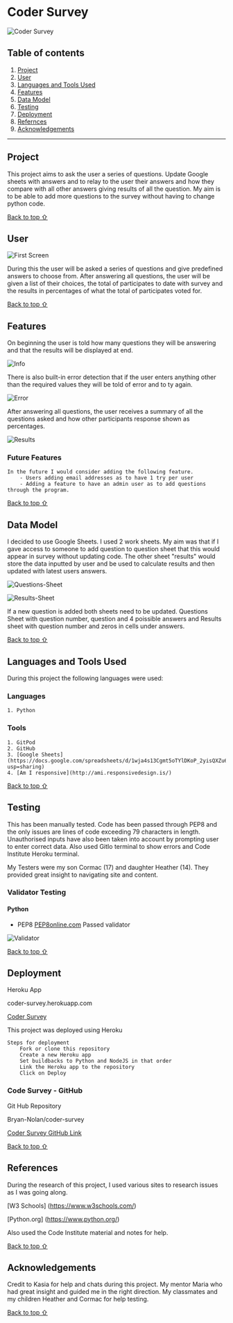 # Coder Survey

![Coder Survey](https://github.com/Bryan-Nolan/coder-survey/blob/main/assets/readme_images/responsive.jpg)

## Table of contents
1. [Project](#Coder-Survey)
2. [User](#User)
3. [Languages and Tools Used](#Technologies-Used)
4. [Features](#Features)
5. [Data Model](#Data-Model)
6. [Testing](#Testing)
7. [Deployment](#Deployment)
8. [Refernces](#Referencess)
9. [Acknowledgements](#Acknowledgements)
***

## Project

This project aims to ask the user a series of questions.  Update Google sheets with answers and to relay to the user their answers and how they compare with all other answers giving results of all the question.  My aim is to be able to add more questions to the survey without having to change python code. 

[Back to top ⇧](#)

## User

![First Screen](https://github.com/Bryan-Nolan/coder-survey/blob/main/assets/readme_images/first.screen.jpg)

During this the user will be asked a series of questions and give predefined answers to choose from.  After answering all questions, the user will be given a list of their choices, the total of participates to date with survey and the results in percentages of what the total of participates voted for. 

[Back to top ⇧](#)

## Features

On beginning the user is told how many questions they will be answering and that the results will be displayed at end. 

![Info](https://github.com/Bryan-Nolan/coder-survey/blob/main/assets/readme_images/info.jpg)

There is also built-in error detection that if the user enters anything other than the required values they will be told of error and to ty again. 

![Error](https://github.com/Bryan-Nolan/coder-survey/blob/main/assets/readme_images/Error.jpg)

After answering all questions, the user receives a summary of all the questions asked and how other participants response shown as percentages.

![Results](https://github.com/Bryan-Nolan/coder-survey/blob/main/assets/readme_images/results.jpg)

### Future Features

    In the future I would consider adding the following feature.
        - Users adding email addresses as to have 1 try per user
        - Adding a feature to have an admin user as to add questions through the program.

[Back to top ⇧](#)

## Data Model

I decided to use Google Sheets.  I used 2 work sheets. My aim was that if I gave access to someone to add question to question sheet that this would appear in survey without updating code.  The other sheet "results" would store the data inputted by user and be used to calculate results and then updated with latest users answers. 

![Questions-Sheet](https://github.com/Bryan-Nolan/coder-survey/blob/main/assets/readme_images/questions.jpg)

![Results-Sheet](https://github.com/Bryan-Nolan/coder-survey/blob/main/assets/readme_images/sheet-results.jpg)

If a new question is added both sheets need to be updated.  Questions Sheet with question number, question and 4 poissible answers and Results sheet with question number and zeros in cells under answers. 

[Back to top ⇧](#)

## Languages and Tools Used

During this project the following languages were used:

### Languages

    1. Python

### Tools 
    
    1. GitPod
    2. GitHub
    3. [Google Sheets](https://docs.google.com/spreadsheets/d/1wja4s13Cgmt5oTYlDKoP_2yisQXZu67QekdpGpHWXxA/edit?usp=sharing) 
    4. [Am I responsive](http://ami.responsivedesign.is/)

[Back to top ⇧](#)

## Testing

This has been manually tested. Code has been passed through PEP8 and the only issues are lines of code exceeding 79 characters in length.  Unauthorised inputs have also been taken into account by prompting user to enter correct data. Also used GitIo terminal to show errors and Code Institute Heroku terminal.  

My Testers were my son Cormac (17) and daughter Heather (14). They provided great insight to navigating site and content.

### Validator Testing

#### Python

* PEP8
    [PEP8online.com](http://pep8online.com/)
    Passed validator

![Validator](https://github.com/Bryan-Nolan/coder-survey/blob/main/assets/readme_images/validator.jpg)    

[Back to top ⇧](#)

## Deployment

Heroku App

coder-survey.herokuapp.com

[Coder Survey](https://coder-survey.herokuapp.com/)

This project was deployed using Heroku

    Steps for deployment
        Fork or clone this repository
        Create a new Heroku app
        Set buildbacks to Python and NodeJS in that order
        Link the Heroku app to the repository
        Click on Deploy

### Code Survey - GitHub

Git Hub Repository

Bryan-Nolan/coder-survey

[Coder Survey GitHub Link](https://github.com/Bryan-Nolan/coder-survey)

[Back to top ⇧](#)

## References

During the research of this project, I used various sites to research issues as I was going along. 

[W3 Schools] (https://www.w3schools.com/)

[Python.org] (https://www.python.org/)

Also used the Code Institute material and notes for help.  


[Back to top ⇧](#)

## Acknowledgements

Credit to Kasia for help and chats during this project.
My mentor Maria who had great insight and guided me in the right direction. My classmates and my children Heather and Cormac for help testing.

[Back to top ⇧](#)
